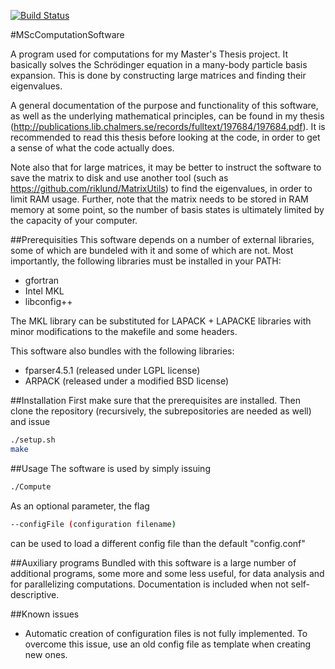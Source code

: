 [![Build Status](https://travis-ci.org/riklund/MScComputationSoftware.png)](https://travis-ci.org/riklund/MScComputationSoftware)


#MScComputationSoftware

A program used for computations for my Master's Thesis project. It basically solves the Schrödinger equation in a many-body particle basis expansion. This is done by constructing large matrices and finding their eigenvalues. 

A general documentation of the purpose and functionality of this software, as well as the underlying mathematical principles, can be found in my thesis (http://publications.lib.chalmers.se/records/fulltext/197684/197684.pdf). It is recommended to read this thesis before looking at the code, in order to get a sense of what the code actually does.

Note also that for large matrices, it may be better to instruct the software to save the matrix to disk and use another tool (such as https://github.com/riklund/MatrixUtils) to find the eigenvalues, in order to limit RAM usage. Further, note that the matrix needs to be stored in RAM memory at some point, so the number of basis states is ultimately limited by the capacity of your computer.

##Prerequisities
This software depends on a number of external libraries, some of which are bundeled with it and some of which are not. Most importantly, the following libraries must be installed in your PATH: 

* gfortran
* Intel MKL
* libconfig++

The MKL library can be substituted for LAPACK + LAPACKE libraries with minor modifications to the makefile and some headers.


This software also bundles with the following libraries:

* fparser4.5.1 (released under LGPL license)
* ARPACK (released under a modified BSD license)



##Installation
First make sure that the prerequisites are installed. Then clone the repository (recursively, the subrepositories are needed as well) and issue

```bash
./setup.sh
make
```



##Usage
The software is used by simply issuing 

```bash
./Compute
```

As an optional parameter, the flag 

```bash
--configFile (configuration filename)
```

can be used to load a different config file than the default "config.conf"


##Auxiliary programs
Bundled with this software is a large number of additional programs, some more and some less useful, for data analysis and for parallelizing computations. Documentation is included when not self-descriptive.


##Known issues

* Automatic creation of configuration files is not fully implemented. To overcome this issue, use an old config file as template when creating new ones.